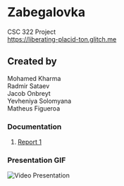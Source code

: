 # Zabegalovka
CSC 322 Project<br />
https://liberating-placid-ton.glitch.me
## Created by
Mohamed Kharma<br />
Radmir Sataev<br />
Jacob Onbreyt<br />
Yevheniya Solomyana<br />
Matheus Figueroa
### Documentation
1.	[Report 1](https://github.com/Zabegalovka/Zabegalovka/blob/main/report%201.pdf)
### Presentation GIF
<img src='presentation.gif' title='Presentation' width='' alt='Video Presentation' />
